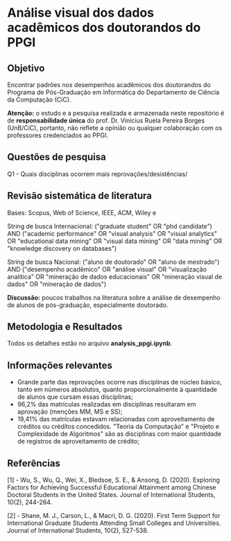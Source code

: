 # Análise visual dos dados acadêmicos dos doutorandos do PPGI

## Objetivo 

Encontrar padrões nos desempenhos acadêmicos dos doutorandos do Programa de Pós-Graduação em Informática do Departamento de Ciência da Computação (CiC).

**Atenção:** o estudo e a pesquisa realizada e armazenada neste repositório é de **responsabilidade única** do prof. Dr. Vinícius Ruela Pereira Borges (UnB/CiC), portanto, não reflete a opinião ou qualquer colaboração com os professores credenciados ao PPGI.

## Questões de pesquisa

Q1 - Quais disciplinas ocorrem mais reprovações/desistências/

## Revisão sistemática de literatura

Bases: Scopus, Web of Science, IEEE, ACM, Wiley e 

String de busca Internacional: ("graduate student" OR "phd candidate") AND ("academic performance" OR "visual analysis" OR "visual analytics" OR "educational data mining" OR "visual data mining" OR "data mining" OR "knowledge discovery on databases")

String de busca Nacional: ("aluno de doutorado" OR "aluno de mestrado") AND ("desempenho acadêmico" OR "análise visual" OR "visualização analítica" OR "mineração de dados educacionais" OR "mineração visual de dados" OR "mineração de dados")

**Discussão:** poucos trabalhos na literatura sobre a análise de desempenho de alunos de pós-graduação, especialmente doutorado.

## Metodologia e Resultados

Todos os detalhes estão no arquivo **analysis_ppgi.ipynb**.

## Informações relevantes

- Grande parte das reprovações ocorre nas disciplinas de núcleo básico, tanto em números absolutos, quanto proporcionalmente à quantidade de alunos que cursam essas disciplinas;
- 96,2% das matrículas realizadas em disciplinas resultaram em aprovação (menções MM, MS e SS);
- 19,41% das matrículas estavam relacionadas com aproveitamento de créditos ou créditos concedidos. "Teoria da Computação" e "Projeto e Complexidade de Algoritmos" são as disciplinas com maior quantidade de registros de aproveitamento de crédito;

## Referências

[1] - Wu, S., Wu, Q., Wei, X., Bledsoe, S. E., & Ansong, D. (2020). Exploring Factors for Achieving Successful Educational Attainment among Chinese Doctoral Students in the United States. Journal of International Students, 10(2), 244-264.

[2] - Shane, M. J., Carson, L., & Macri, D. G. (2020). First Term Support for International Graduate Students Attending Small Colleges and Universities. Journal of International Students, 10(2), 527-538.
